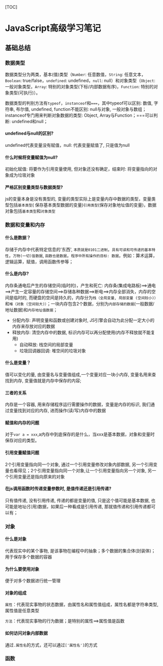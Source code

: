 [TOC]

# JavaScript高级学习笔记

## 基础总结

### 数据类型

数据类型分为两类，基本(值)类型（`Number`: 任意数值，`String`: 任意文本，`Boolean`: true/false，`undefined`: undefined，`null`: null）和对象类型（`Object`: 一般对象类型，`Array`: 特别的对象类型(下标/内部数据有序)，`Function`: 特别的对象类型(可执行)）。

数据类型的判别方法有`typeof`，`instanceof`和`===`，其中typeof可以区别: 数值, 字符串, 布尔值, undefined, function不能区别: null与对象, 一般对象与数组；instanceof专门用来判断对象数据的类型: Object, Array与Function；===可以判断: undefined和null；

#### undefined与null的区别?

undefined代表变量没有赋值，null: 代表变量赋值了, 只是值为null

#### 什么时候将变量赋值为null?

初始化赋值: 将要作为引用变量使用, 但对象还没有确定，结束时: 将变量指向的对象成为垃圾对象

#### 严格区别变量类型与数据类型?

js的变量本身是没有类型的, 变量的类型实际上是变量内存中数据的类型，变量类型包括`基本类型`( 保存基本类型数据的变量)`引用类型`(保存对象地址值的变量)，数据对象包括`基本类型`和`对象类型`

### 数据和变量和内存

#### 什么是数据？

存储于内存中代表特定信息的'东西', `本质就是0101二进制`，`具有可读和可传递的基本特性`，`万物(一切)皆数据`, `函数也是数据`，`程序中所有操作的目标: 数据`，例如：算术运算，逻辑运算，赋值，调用函数传参等；

#### 什么是内存?

 内存条通电后产生的存储空间(临时的)，产生和死亡: 内存条(集成电路板)==>通电==>产生一定容量的存储空间==>存储各种数据==>断电==>内存全部消失，内存的空间是临时的, 而硬盘的空间是持久的，内存分为`栈（全局变量, 局部变量 (空间较小)）`和`堆（对象 (空间较大)）`；一块内存包含2个数据，分别为`内部存储的数据`(一般数据/地址数据)和`内存地址值数据`；

*   分配内存: 声明变量和函数或创建对象时, JS引擎会自动为此分配一定大小的内存来存放对应的数据
*   释放内存: 清空内存中的数据, 标识内存可以再分配使用(内存不释放就不能复用)
    *   自动释放: 栈空间的局部变量
    *   垃圾回调器回调: 堆空间的垃圾对象

#### 什么是变量？

值可以变化的量, 由变量名与变量值组成,一个变量对应一块小内存, 变量名用来查找到内存, 变量值就是内存中保存的内容;

#### 三者的关系

内存是一个容器, 用来存储程序运行需要操作的数据，变量是内存的标识, 我们通过变量找到对应的内存, 进而操作(读/写)内存中的数据

#### 赋值和内存的问题

对于`var a = xxx`,a内存中到底保存的是什么，当xxx是基本数据，对象和变量时保存对应的类型。

#### 引用变量赋值问题

2个引用变量指向同一个对象, 通过一个引用变量修改对象内部数据, 另一个引用变量也看得见；2个引用变量指向同一个对象,让一个引用变量指向另一个对象, 另一个引用变量还是指向原来的对象

#### 在js调用函数时传递变量参数时, 是值传递还是引用传递?

只有值传递, 没有引用传递, 传递的都是变量的值, 只是这个值可能是基本数据, 也可能是地址(引用)数据，如果后一种看成是引用传递, 那就值传递和引用传递都可以有；

### 对象

#### 什么是对象

代表现实中的某个事物, 是该事物在编程中的抽象；多个数据的集合体(封装体)；用于保存多个数据的容器

#### 为什么要使用对象

便于对多个数据进行统一管理

#### 对象的组成

`属性`：代表现实事物的状态数据，由属性名和属性值组成，属性名都是字符串类型, 属性值是任意类型

`方法`：代表现实事物的行为数据；是特别的属性==>属性值是函数

#### 如何访问对象内部数据

通过`.属性名`的方式，还可以通过`['属性名']`的方式

### 函数

